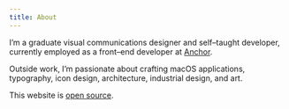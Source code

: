 ```yaml
---
title: About
---
```


I’m a graduate visual communications designer and self–taught developer, currently employed as a front–end developer at [Anchor](https://www.sayanchor.com/).

Outside work, I’m passionate about crafting macOS applications, typography, icon design, architecture, industrial design, and art.

This website is [open source](https://github.com/roeybiran/personal-website).
